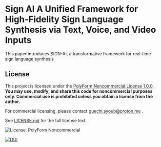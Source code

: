# Sign AI A Unified Framework for High-Fidelity Sign Language Synthesis via Text, Voice, and Video Inputs

This paper introduces SIGN-AI, a transformative framework for real-time sign language synthesis

## License

This project is licensed under the [PolyForm Noncommercial License 1.0.0](https://polyformproject.org/licenses/noncommercial/1.0.0/).  
**You may use, modify, and share this code for noncommercial purposes only. Commercial use is prohibited unless you obtain a license from the author.**

For commercial licensing, please contact guechi.ayoub@proton.me .

See [LICENSE.md](./LICENSE.md) for the full license text.

![License: PolyForm Noncommercial](https://img.shields.io/badge/license-PolyForm%20Noncommercial-blue)


[![DOI](https://zenodo.org/badge/1008002399.svg)](https://doi.org/10.5281/zenodo.15733643)


